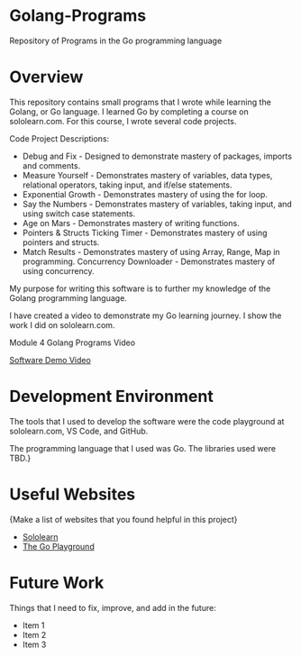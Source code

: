 # Golang-Programs

Repository of Programs in the Go programming language

# Overview

This repository contains small programs that I wrote while learning the Golang, or Go language. I learned Go by completing a course on sololearn.com. For this course, I wrote several code projects.

Code Project Descriptions:
- Debug and Fix - Designed to demonstrate mastery of packages, imports and comments.
- Measure Yourself - Demonstrates mastery of variables, data types, relational operators, taking input, and if/else statements.
- Exponential Growth - Demonstrates mastery of using the for loop.
- Say the Numbers - Demonstrates mastery of variables, taking input, and using switch case statements.
- Age on Mars - Demonstrates mastery of writing functions.
- Pointers & Structs Ticking Timer - Demonstrates mastery of using pointers and structs.
- Match Results - Demonstrates mastery of using Array, Range, Map in programming.
Concurrency Downloader - Demonstrates mastery of using concurrency.

My purpose for writing this software is to further my knowledge of the Golang programming language.

I have created a video to demonstrate my Go learning journey. I show the work I did on sololearn.com.

Module 4 Golang Programs Video

[Software Demo Video](http://youtube.link.goes.here)

# Development Environment

The tools that I used to develop the software were the code playground at sololearn.com, VS Code, and GitHub.

The programming language that I used was Go. The libraries used were TBD.}

# Useful Websites

{Make a list of websites that you found helpful in this project}

- [Sololearn](http://www.sololearn.com)
- [The Go Playground](https://go.dev/play/)

# Future Work

Things that I need to fix, improve, and add in the future:

- Item 1
- Item 2
- Item 3
